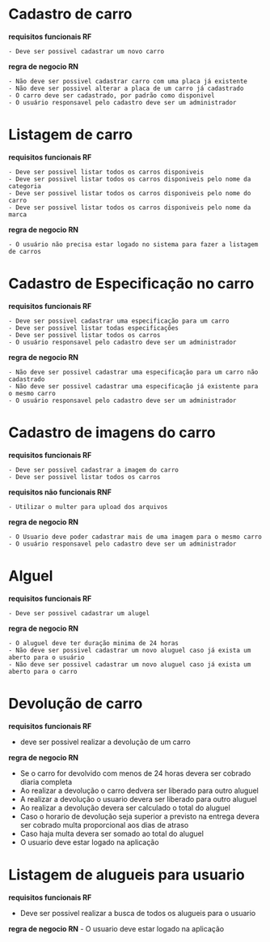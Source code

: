 # Cadastro de carro
  **requisitos funcionais  RF**

    - Deve ser possivel cadastrar um novo carro

  **regra de negocio RN**

    - Não deve ser possivel cadastrar carro com uma placa já existente
    - Não deve ser possivel alterar a placa de um carro já cadastrado 
    - O carro deve ser cadastrado, por padrão como disponivel
    - O usuário responsavel pelo cadastro deve ser um administrador 



# Listagem de carro
  **requisitos funcionais  RF**

    - Deve ser possivel listar todos os carros disponiveis 
    - Deve ser possivel listar todos os carros disponiveis pelo nome da categoria 
    - Deve ser possivel listar todos os carros disponiveis pelo nome do carro 
    - Deve ser possivel listar todos os carros disponiveis pelo nome da marca 

  **regra de negocio RN**

    - O usuário não precisa estar logado no sistema para fazer a listagem de carros 



# Cadastro de Especificação no carro 
   **requisitos funcionais  RF**

    - Deve ser possivel cadastrar uma especificação para um carro
    - Deve ser possivel listar todas especificações 
    - Deve ser possivel listar todos os carros 
    - O usuário responsavel pelo cadastro deve ser um administrador 

   **regra de negocio RN**

    - Não deve ser possivel cadastrar uma especificação para um carro não cadastrado  
    - Não deve ser possivel cadastrar uma especificação já existente para o mesmo carro 
    - O usuário responsavel pelo cadastro deve ser um administrador 


# Cadastro de imagens do carro
   **requisitos funcionais  RF**

    - Deve ser possivel cadastrar a imagem do carro
    - Deve ser possivel listar todos os carros

   **requisitos não funcionais RNF**

    - Utilizar o multer para upload dos arquivos

   **regra de negocio RN**

    - O Usuario deve poder cadastrar mais de uma imagem para o mesmo carro
    - O usuário responsavel pelo cadastro deve ser um administrador 


# Alguel
  **requisitos funcionais  RF**

    - Deve ser possivel cadastrar um alugel 

  **regra de negocio RN**

    - O aluguel deve ter duração minima de 24 horas
    - Não deve ser possivel cadastrar um novo aluguel caso já exista um aberto para o usuário
    - Não deve ser possivel cadastrar um novo aluguel caso já exista um aberto para o carro


# Devolução de carro
  **requisitos funcionais RF**
   - deve ser possivel realizar a devolução de um carro

  **regra de negocio RN**
   - Se o carro for devolvido com menos de 24 horas devera ser cobrado diaria completa
   - Ao realizar a devolução o carro dedvera ser liberado para outro aluguel 
   - A realizar a devolução o usuario devera ser liberado para outro aluguel
   - Ao realizar a devolução devera ser calculado o total do aluguel
   - Caso o horario de devolução seja superior a previsto na entrega devera ser cobrado multa proporcional aos dias de atraso 
   - Caso haja multa devera ser somado ao total do aluguel
   - O usuario deve estar logado na aplicação
   
# Listagem de alugueis para usuario
  
  **requisitos funcionais RF**
   - Deve ser possivel realizar a busca de todos os alugueis para o usuario

   **regra de negocio RN**
    - O usuario deve estar logado na aplicação
